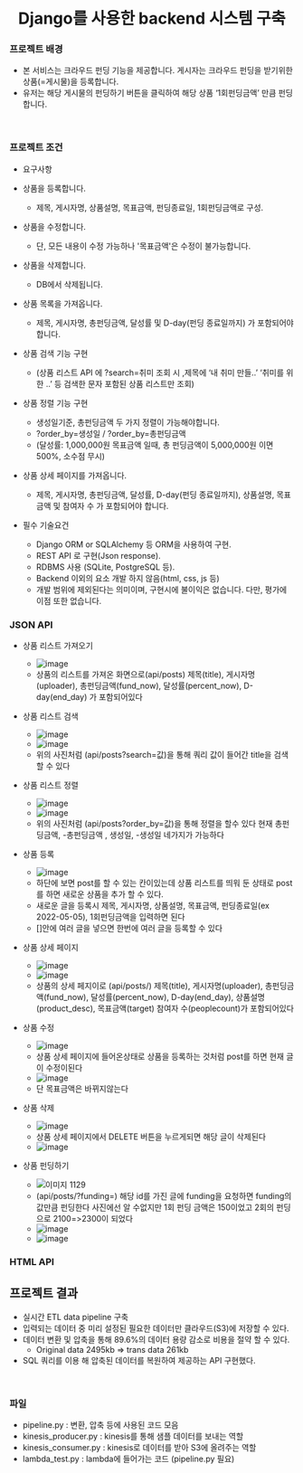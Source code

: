 
<div align="center">
  <h1> Django를 사용한 backend 시스템 구축 </h1>
  

 
 
  
 
  
</div> 

  ### 프로젝트 배경 
   - 본 서비스는 크라우드 펀딩 기능을 제공합니다. 게시자는 크라우드 펀딩을 받기위한 상품(=게시물)을 등록합니다.
   - 유저는 해당 게시물의 펀딩하기 버튼을 클릭하여 해당 상품 ‘1회펀딩금액’ 만큼 펀딩합니다.
  <br>
  
  ### 프로젝트 조건
  - 요구사항
  - 상품을 등록합니다.
    - 제목, 게시자명, 상품설명, 목표금액, 펀딩종료일, 1회펀딩금액로 구성.

  - 상품을 수정합니다.
    - 단, 모든 내용이 수정 가능하나 '목표금액'은 수정이 불가능합니다.

  - 상품을 삭제합니다.
    - DB에서 삭제됩니다.

  - 상품 목록을 가져옵니다.
    - 제목, 게시자명, 총펀딩금액, 달성률 및 D-day(펀딩 종료일까지) 가 포함되어야 합니다.
  - 상품 검색 기능 구현
    - (상품 리스트 API 에 ?search=취미 조회 시 ,제목에  ‘내 취미 만들..’  ‘취미를 위한 ..’ 등 검색한 문자 포함된 상품 리스트만 조회)
  - 상품 정렬 기능 구현
    - 생성일기준, 총펀딩금액 두 가지 정렬이 가능해야합니다. 
    - ?order_by=생성일 / ?order_by=총펀딩금액
    - (달성률: 1,000,000원 목표금액 일때,  총 펀딩금액이 5,000,000원 이면 500%, 소수점 무시)

  - 상품 상세 페이지를 가져옵니다.
    - 제목, 게시자명, 총펀딩금액, 달성률, D-day(펀딩 종료일까지), 상품설명, 목표금액  및 참여자 수 가 포함되어야 합니다.

  - 필수 기술요건
    - Django ORM or SQLAlchemy 등 ORM을 사용하여 구현.
    - REST API 로 구현(Json response).
    - RDBMS 사용 (SQLite, PostgreSQL 등).
    - Backend 이외의 요소 개발 하지 않음(html, css, js 등)
    - 개발 범위에 제외된다는 의미이며, 구현시에 불이익은 없습니다. 다만, 평가에 이점 또한 없습니다.

  
  ### JSON API
  - 상품 리스트 가져오기    
    - ![image](https://user-images.githubusercontent.com/86823305/164138583-3e2733d2-df11-4c93-b268-498e3ad489e9.png)
    - 상품의 리스트를 가져온 화면으로(api/posts) 제목(title), 게시자명(uploader), 총펀딩금액(fund_now), 달성률(percent_now), D-day(end_day) 가 포함되어있다
    
  - 상품 리스트 검색 
    - ![image](https://user-images.githubusercontent.com/86823305/164144444-a2e36666-d568-4994-babb-31bf41f4fb4f.png)
    - ![image](https://user-images.githubusercontent.com/86823305/164144466-0caf962c-f6cc-4c56-aab6-6d89f0c73a21.png)
    - 위의 사진처럼 (api/posts?search=값)을 통해 쿼리 값이 들어간 title을 검색 할 수 있다 
    
  - 상품 리스트 정렬
    - ![image](https://user-images.githubusercontent.com/86823305/164144501-e5d52a1c-dbe1-43a1-bea6-5ada56f51f85.png)
    - ![image](https://user-images.githubusercontent.com/86823305/164144520-00854d00-058d-42ef-97d5-047075b10c42.png)
    - 위의 사진처럼 (api/posts?order_by=값)을 통해 정렬을 할수 있다 현재 총펀딩금액, -총펀딩금액 , 생성일, -생성일 네가지가 가능하다
    
  - 상품 등록
    - ![image](https://user-images.githubusercontent.com/86823305/164141349-97ddfb6b-438b-4126-a1c5-7f431972849c.png)
    - 하단에 보면 post를 할 수 있는 칸이있는데 상품 리스트를 띄워 둔 상태로 post를 하면 새로운 상품을 추가 할 수 있다.
    - 새로운 글을 등록시 제목, 게시자명, 상품설명, 목표금액, 펀딩종료일(ex 2022-05-05), 1회펀딩금액을 입력하면 된다
    - []안에 여러 글을 넣으면 한번에 여러 글을 등록할 수 있다 
    
  - 상품 상세 페이지
    - ![image](https://user-images.githubusercontent.com/86823305/164144553-81b47aac-52a5-43d7-a6d6-cff46778df11.png)
    - ![image](https://user-images.githubusercontent.com/86823305/164144568-19023f3f-8b6a-4233-a0cc-5d53158ea0a9.png)
    - 상품의 상세 페지이로 (api/posts/<id>) 제목(title), 게시자명(uploader), 총펀딩금액(fund_now), 달성률(percent_now), D-day(end_day), 상품설명(product_desc), 목표금액(target)  참여자 수(peoplecount)가 포함되어있다
  
  - 상품 수정
    - ![image](https://user-images.githubusercontent.com/86823305/164142113-8ef92ea9-b68d-4ab6-a8f9-2c583dcc4b2c.png)
    - 상품 상세 페이지에 들어온상태로 상품을 등록하는 것처럼 post를 하면 현재 글이 수정이된다
    - ![image](https://user-images.githubusercontent.com/86823305/164142809-c05f1a83-2703-4f0e-a829-7fd765b3ea9f.png)
    - 단 목표금액은 바뀌지않는다
  
  - 상품 삭제
    - ![image](https://user-images.githubusercontent.com/86823305/164144627-25e322c3-8657-424b-a194-e05337dbf18d.png)
    - 상품 상세 페이지에서 DELETE 버튼을 누르게되면 해당 글이 삭제된다
    - ![image](https://user-images.githubusercontent.com/86823305/164143062-bc766671-b539-4865-93d3-5728295ba55d.png)
  
  - 상품 펀딩하기
    - ![이미지 1129](https://user-images.githubusercontent.com/86823305/164144799-73c23dfc-ae03-433e-8e29-84b1cb481162.png)
    - (api/posts/<id>?funding=<num>) 해당 id를 가진 글에 funding을 요청하면 funding의 값만큼 펀딩한다 사진에선 알 수없지만 1회 펀딩 금액은 150이었고 2회의 펀딩으로 2100=>2300이 되었다
    - ![image](https://user-images.githubusercontent.com/86823305/164144655-66553db4-e3a8-4bb8-a5b4-cdb964cc9555.png)
    - ![image](https://user-images.githubusercontent.com/86823305/164144688-fcb50b29-2143-4d89-9532-12ab2b0c0ed3.png)



  ### HTML API
  ## 프로젝트 결과
  - 실시간 ETL data pipeline 구축
  - 입력되는 데이터 중 미리 설정된 필요한 데이터만 클라우드(S3)에 저장할 수 있다.
  - 데이터 변환 및 압축을 통해 89.6%의 데이터 용량 감소로 비용을 절약 할 수 있다.
    - Original data 2495kb ⇒ trans data 261kb
  - SQL 쿼리를 이용 해 압축된 데이터를 복원하여 제공하는 API 구현했다.
  <br>
  
  ### 파일
  - pipeline.py : 변환, 압축 등에 사용된 코드 모음 
  - kinesis_producer.py : kinesis를 통해 샘플 데이터를 보내는 역할
  - kinesis_consumer.py : kinesis로 데이터를 받아 S3에 올려주는 역할
  - lambda_test.py : lambda에 들어가는 코드 (pipeline.py 필요)
